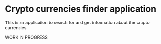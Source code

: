 # Crypto currencies finder application

This is an application to search for and get information about the crupto currencies

WORK IN PROGRESS
